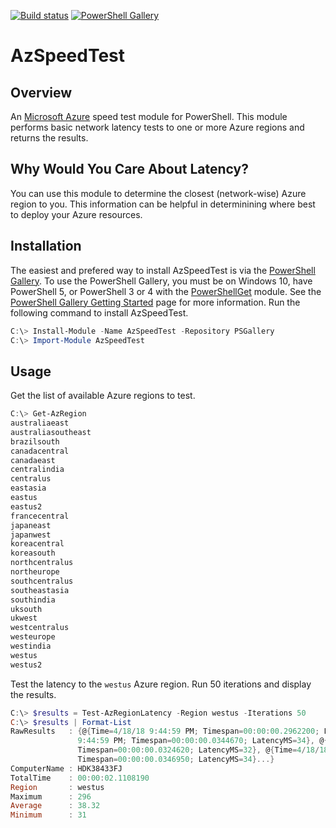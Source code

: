 [![Build status][appveyor-badge]][appveyor-build]
[![PowerShell Gallery][psgallery-badge]][psgallery]
# AzSpeedTest

## Overview

An [Microsoft Azure](https://azure.microsoft.com) speed test module for PowerShell.
This module performs basic network latency tests to one or more Azure regions and returns the results.

## Why Would You Care About Latency?

You can use this module to determine the closest (network-wise) Azure region to you.
This information can be helpful in determinining where best to deploy your Azure resources.
## Installation

The easiest and prefered way to install AzSpeedTest is via the [PowerShell Gallery](https://www.powershellgallery.com/).
To use the PowerShell Gallery,
you must be on Windows 10, have PowerShell 5, or PowerShell 3 or 4 with the [PowerShellGet](http://go.microsoft.com/fwlink/?LinkID=746217&clcid=0x409)
module.
See the [PowerShell Gallery Getting Started](https://www.powershellgallery.com/GettingStarted?section=Get%20Started) page for more information.
Run the following command to install AzSpeedTest.

```powershell
C:\> Install-Module -Name AzSpeedTest -Repository PSGallery
C:\> Import-Module AzSpeedTest
```

## Usage

Get the list of available Azure regions to test.

```powershell
C:\> Get-AzRegion
australiaeast
australiasoutheast
brazilsouth
canadacentral
canadaeast
centralindia
centralus
eastasia
eastus
eastus2
francecentral
japaneast
japanwest
koreacentral
koreasouth
northcentralus
northeurope
southcentralus
southeastasia
southindia
uksouth
ukwest
westcentralus
westeurope
westindia
westus
westus2
```

Test the latency to the `westus` Azure region. Run 50 iterations and display the results.

```powershell
C:\> $results = Test-AzRegionLatency -Region westus -Iterations 50
C:\> $results | Format-List
RawResults   : {@{Time=4/18/18 9:44:59 PM; Timespan=00:00:00.2962200; LatencyMS=296}, @{Time=4/18/18
               9:44:59 PM; Timespan=00:00:00.0344670; LatencyMS=34}, @{Time=4/18/18 9:45:00 PM;
               Timespan=00:00:00.0324620; LatencyMS=32}, @{Time=4/18/18 9:45:00 PM;
               Timespan=00:00:00.0346950; LatencyMS=34}...}
ComputerName : HDK38433FJ
TotalTime    : 00:00:02.1108190
Region       : westus
Maximum      : 296
Average      : 38.32
Minimum      : 31
```

[appveyor-badge]: https://ci.appveyor.com/api/projects/status/pc9tyep74esefx5r?svg=true
[appveyor-build]: https://ci.appveyor.com/project/devblackops/azspeedtest
[psgallery-badge]: https://img.shields.io/powershellgallery/dt/AzSpeedTest.svg
[psgallery]: https://www.powershellgallery.com/packages/AzSpeedTest
